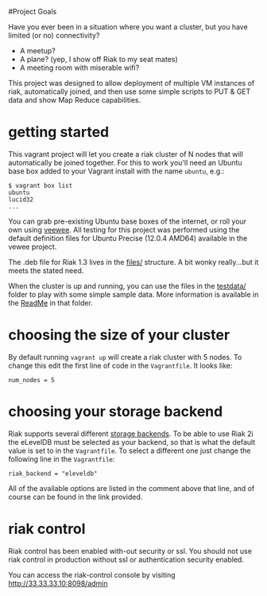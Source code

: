 #Project Goals

Have you ever been in a situation where you want a cluster, but you have limited (or no) connectivity?

* A meetup?
* A plane? (yep, I show off Riak to my seat mates)
* A meeting room with miserable wifi?

This project was designed to allow deployment of multiple VM instances of riak, automatically joined, and then use some simple scripts to PUT & GET data and show Map Reduce capabilities.

getting started
=================================

This vagrant project will let you create a riak cluster of N nodes that will automatically be joined together.  For this to work you'll need an Ubuntu base box added to your Vagrant install with the name `ubuntu`, e.g.:

    $ vagrant box list
    ubuntu
    lucid32
    ...

You can grab pre-existing Ubuntu base boxes of the internet, or roll
your own using [veewee](https://github.com/jedi4ever/veewee/).  All testing for this project was performed using the default definition files for Ubuntu Precise (12.0.4 AMD64) available in the vewee project.

The .deb file for Riak 1.3 lives in the [files/](https://github.com/tylerhannan/vagrant-riak-cluster/files/) structure.  A bit wonky really...but it meets the stated need.

When the cluster is up and running, you can use the files in the [testdata/](https://github.com/tylerhannan/vagrant-riak-cluster/testdata/) folder to play with some simple sample data.  More information is available in the [ReadMe](https://github.com/tylerhannan/vagrant-riak-cluster/testdata/README.md) in that folder.

choosing the size of your cluster
=================================

By default running `vagrant up` will create a riak cluster
with 5 nodes. To change this edit the first line of code in
the `Vagrantfile`. It looks like:

    num_nodes = 5

choosing your storage backend
=============================

Riak supports several different [storage backends](http://docs.basho.com/Storage-Backends.html).
To be able to use Riak 2i the eLevelDB must be selected as your backend,
so that is what the default value is set to in the `Vagrantfile`. To select
a different one just change the following line in the `Vagrantfile`:

    riak_backend = "eleveldb"

All of the available options are listed in the comment above that line,
and of course can be found in the link provided.

riak control
===========================

Riak control has been enabled with-out security or ssl. You should not use riak control in production without ssl or authentication security enabled.

You can access the riak-control console by visiting http://33.33.33.10:8098/admin
